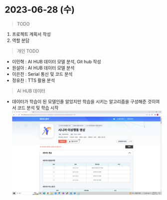 # 2023-06-28 (수)

> TODO
1. 프로젝트 계획서 작성
2. 역할 분담

> 개인 TODO
- 이민혁 : AI HUB 데이터 모델 분석, Git hub 작성
- 원설아 : AI HUB 데이터 모델 분석
- 이은전 : Serial 통신 및 코드 분석
- 정유찬 : TTS 활용 분석

> AI HUB 데이터
- 데이터가 학습이 된 모델인줄 알았지만 학습을 시키는 알고리즘을 구성해준 것이여서 코드 분석 및 학습 시작
![AI HUB](./img/aihub_page.png)
